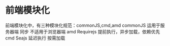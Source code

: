 # 前端模块化
前端模块化中，有三种模块化规范：commonJS,cmd,amd
commonJS 运用于服务器端 同步 不适用于浏览器端
amd Requirejs 提前执行，异步加载，依赖优先
cmd Seajs 延迟执行 按需加载